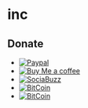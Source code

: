 # inc


## Donate
* [![Paypal](https://img.shields.io/badge/Paypal-zickkeen-blue)](paypal.me/donateZickkeen)
* [![Buy Me a coffee](https://img.shields.io/badge/BuyMeCofee-zickkeen-yellow)](buymeacoff.ee/zickkeen)
* [![SociaBuzz](https://img.shields.io/badge/SociaBuzz-zickkeen-green)](https://sociabuzz.com/zickkeen/tribe)
* [![BitCoin](https://img.shields.io/badge/btc-18xbSr5kmvxzpHEpJ43LAbXqdZ1XcmKQNf-green)](https://sociabuzz.com/zickkeen/tribe)
* [![BitCoin](https://img.shields.io/liberapay/gives/zickkeen?logo=zickkeen&style=social)](https://liberapay.com/zickkeen)

